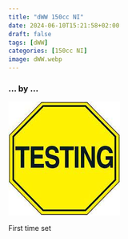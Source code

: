 ```yaml
---
title: "dWW 150cc NI"
date: 2024-06-10T15:21:58+02:00
draft: false
tags: [dWW]
categories: [150cc NI]
image: dWW.webp
---
```

### ... by ...
![Nothing there](testing.jpg)

First time set